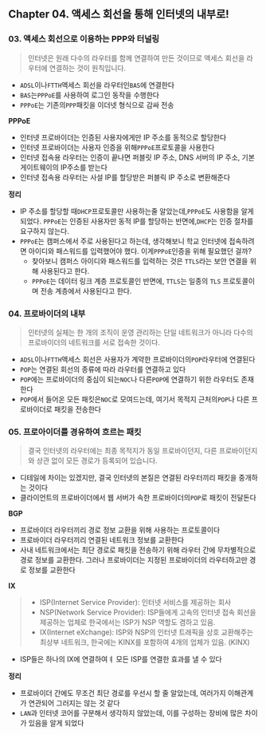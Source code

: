## Chapter 04. 액세스 회선을 통해 인터넷의 내부로!

### 03. 액세스 회선으로 이용하는 PPP와 터널링

>인터넷은 원래 다수의 라우터를 함께 연결하여 만든 것이므로 액세스 회선을 라우터에 연결하는 것이 원칙입니다.

- `ADSL`이나`FTTH`액세스 회선을 라우터인`BAS`에 연결한다
- `BAS`는`PPPoE`를 사용하여 로그인 동작을 수행한다
- `PPPoE`는 기존의`PPP`패킷을 이더넷 형식으로 감싸 전송

**PPPoE**
- 인터넷 프로바이더는 인증된 사용자에게만 IP 주소를 동적으로 할당한다
- 인터넷 프로바이더는 사용자 인증을 위해`PPPoE`프로토콜을 사용한다
- 인터넷 접속용 라우터는 인증이 끝나면 퍼블릿 IP 주소, DNS 서버의 IP 주소, 기본 게이트웨이의 IP주소를 받는다
- 인터넷 접속용 라우터는 사설 IP를 할당받은 퍼블릭 IP 주소로 변환해준다

**정리**
- IP 주소를 할당할 때`DHCP`프로토콜만 사용하는줄 알았는데,`PPPoE`도 사용함을 알게 되었다.
`PPPoE`는 인증된 사용자만 동적 IP를 할당하는 반면에,`DHCP`는 인증 절차를 요구하지 않는다.
- `PPPoE`는 캠퍼스에서 주로 사용된다고 하는데, 생각해보니 학교 인터넷에 접속하려면 아이디와 패스워드를 입력했어야 했다.
이게`PPPoE`인증을 위해 필요했던 걸까?
  - 찾아보니 캠퍼스 아이디와 패스워드를 입력하는 것은 `TTLS`라는 보안 연결을 위해 사용된다고 한다.
  - `PPPoE`는 데이터 링크 계층 프로토콜인 반면에, `TTLS`는 일종의 `TLS` 프로토콜이며 전송 계층에서 사용된다고 한다.

### 04. 프로바이더의 내부
>인터넷의 실체는 한 개의 조직이 운영 관리하는 단일 네트워크가 아니라 다수의 프로바이더의 네트워크를 서로 접속한 것이다.

- `ADSL`이나`FTTH`액세스 회선은 사용자가 계약한 프로바이더의`POP`라우터에 연결된다
- `POP`는 연결된 회선의 종류에 따라 라우터를 연결하고 있다
- `POP`에는 프로바이더의 중심이 되는`NOC`나 다른`POP`에 연결하기 위한 라우터도 존재한다
- `POP`에서 들어온 모든 패킷은`NOC`로 모여드는데, 여기서 목적지 근처의`POP`나 다른 프로바이더로 패킷을 전송한다

### 05. 프로아이더를 경유하여 흐르는 패킷
>결국 인터넷의 라우터에는 최종 목적지가 동일 프로바이던지, 다른 프로바이던지와 상관 없이 모든 경로가 등록되어 있습니다.

- 디테일에 차이는 있겠지만, 결국 인터넷의 본질은 연결된 라우터끼리 패킷을 중개하는 것이다
- 클라이언트의 프로바이더에서 웹 서버가 속한 프로바이더의`POP`로 패킷이 전달돈다

**BGP**
- 프로바이더 라우터끼리 경로 정보 교환을 위해 사용하는 프로토콜이다
- 프로바이더 라우터끼리 연결된 네트워크 정보를 교환한다
- 사내 네트워크에서는 최단 경로로 패킷을 전송하기 위해 라우터 간에 무차별적으로 경로 정보를 교환한다.
그러나 프로바이더는 지정된 프로바이더의 라우터하고만 경로 정보를 교환한다

**IX**
> * ISP(Internet Service Provider): 인터넷 서비스를 제공하는 회사
> * NSP(Network Service Provider): ISP들에게 고속의 인터넷 접속 회선을 제공하는 업체로 한국에서는 ISP가 NSP 역할도 겸하고 있음.
> * IX(Internet eXchange): ISP와 NSP의 인터넷 트래픽을 상호 교환해주는 최상부 네트워크, 한국에는 KINX를 포함하여 4개의 업체가 있음. (KINX)
- ISP들은 하나의 IX에 연결하여ㅕ 모든 ISP를 연결한 효과를 낼 수 있다 

**정리**
- 프로바이더 간에도 무조건 최단 경로를 우선시 할 줄 알았는데, 여러가지 이해관계가 연관되어 그러지는 않는 것 같다
- `LAN`과 인터넷 코어를 구분해서 생각하지 않았는데, 이를 구성하는 장비에 많은 차이가 있음을 알게 되었다
